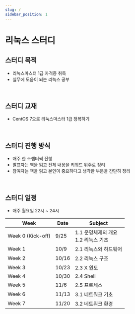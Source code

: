 ```yaml
---
slug: /
sidebar_position: 1
---
```


# 리눅스 스터디

## 스터디 목적
- 리눅스마스터 1급 자격증 취득
- 실무에 도움이 되는 리눅스 공부

<br/>

## 스터디 교재
- CentOS 7으로 리눅스마스터 1급 정복하기

<br/>

## 스터디 진행 방식
- 매주 한 소챕터씩 진행
- 발표자는 책을 읽고 전체 내용을 키워드 위주로 정리
- 참여자는 책을 읽고 본인이 중요하다고 생각한 부분을 간단히 정리

<br/>

## 스터디 일정
- 매주 월요일 22시 ~ 24시

| Week | Date | Subject |
| --- | --- | --- |
| Week 0 (Kick-off) | 9/25 | 1.1 운영체제의 개요 <br/> 1.2 리눅스 기초 |
| Week 1 | 10/9 | 2.1 리눅스와 하드웨어 |
| Week 2 | 10/16 | 2.2 리눅스 구조 |
| Week 3 | 10/23 | 2.3 X 윈도 |
| Week 4 | 10/30 | 2.4 Shell |
| Week 5 | 11/6 | 2.5 프로세스 |
| Week 6 | 11/13 | 3.1 네트워크 기초 |
| Week 7 | 11/20 | 3.2 네트워크 환경 |

